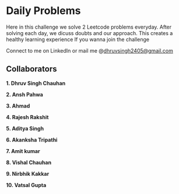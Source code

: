 # Daily Problems

Here in this challenge we solve 2 Leetcode problems everyday. After solving each day, we dicuss doubts and our approach. This creates a healthy learning experience
If you wanna join the challenge

Connect to me on LinkedIn or mail me @dhruvsingh2405@gmail.com

## Collaborators

**1. Dhruv Singh Chauhan**

**2. Ansh Pahwa**

**3. Ahmad**

**4. Rajesh Rakshit**

**5. Aditya Singh**

**6. Akanksha Tripathi**

**7. Amit kumar**

**8. Vishal Chauhan**

**9. Nirbhik Kakkar**

**10. Vatsal Gupta**


